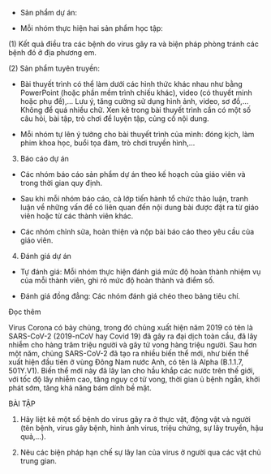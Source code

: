 - Sản phẩm dự án:

+ Mỗi nhóm thực hiện hai sản phẩm học tập:

(1) Kết quả điều tra các bệnh do virus gây ra và biện pháp phòng tránh các bệnh đó ở địa phương em.

(2) Sản phẩm tuyên truyền:

+ Bài thuyết trình có thể làm dưới các hình thức khác nhau như bằng PowerPoint (hoặc phần mềm trình chiếu khác), video (có thuyết minh hoặc phụ đề),... Lưu ý, tăng cường sử dụng hình ảnh, video, sơ đồ,... Không để quá nhiều chữ. Xen kẽ trong bài thuyết trình cần có một số câu hỏi, bài tập, trò chơi để luyện tập, củng cố nội dung.

+ Mỗi nhóm tự lên ý tưởng cho bài thuyết trình của mình: đóng kịch, làm phim khoa học, buổi tọa đàm, trò chơi truyền hình,...

3. Báo cáo dự án

- Các nhóm báo cáo sản phẩm dự án theo kế hoạch của giáo viên và trong thời gian quy định.

- Sau khi mỗi nhóm báo cáo, cả lớp tiến hành tổ chức thảo luận, tranh luận về những vấn đề có liên quan đến nội dung bài được đặt ra từ giáo viên hoặc từ các thành viên khác.

- Các nhóm chỉnh sửa, hoàn thiện và nộp bài báo cáo theo yêu cầu của giáo viên.

4. Đánh giá dự án

- Tự đánh giá: Mỗi nhóm thực hiện đánh giá mức độ hoàn thành nhiệm vụ của mỗi thành viên, ghi rõ mức độ hoàn thành và điểm số.

- Đánh giá đồng đẳng: Các nhóm đánh giá chéo theo bảng tiêu chí.

Đọc thêm

Virus Corona có bảy chủng, trong đó chủng xuất hiện năm 2019 có tên là SARS-CoV-2 (2019-nCoV hay Covid 19) đã gây ra đại dịch toàn cầu, đã lây nhiễm cho hàng trăm triệu người và gây tử vong hàng triệu người. Sau hơn một năm, chủng SARS-CoV-2 đã tạo ra nhiều biến thể mới, như biến thể xuất hiện đầu tiên ở vùng Đông Nam nước Anh, có tên là Alpha (B.1.1.7, 501Y.V1). Biến thể mới này đã lây lan cho hầu khắp các nước trên thế giới, với tốc độ lây nhiễm cao, tăng nguy cơ tử vong, thời gian ủ bệnh ngắn, khởi phát sớm, tăng khả năng bám dính bề mặt.

BÀI TẬP

1. Hãy liệt kê một số bệnh do virus gây ra ở thực vật, động vật và người (tên bệnh, virus gây bệnh, hình ảnh virus, triệu chứng, sự lây truyền, hậu quả,...).

2. Nêu các biện pháp hạn chế sự lây lan của virus ở người qua các vật chủ trung gian.